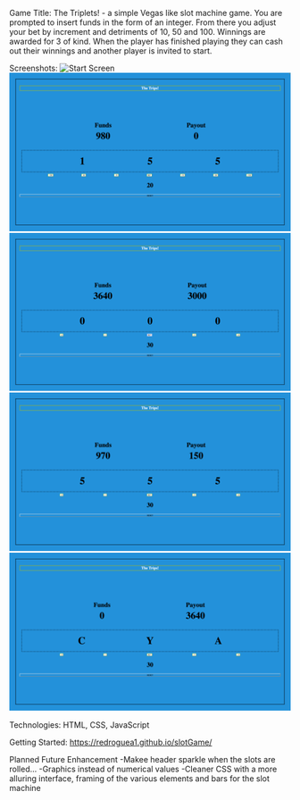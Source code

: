 Game Title: 
    The Triplets! - a simple Vegas like slot machine game.  You are prompted to insert funds in the form of an integer. From there you adjust your bet by increment and detriments of 10, 50 and 100. Winnings are awarded for 3 of kind. When the player has finished playing they can cash out their winnings and another player is invited to start. 

Screenshots: 
    ![Start Screen](imgs/Start)
    ![Betting](imgs/Bet.png)
    ![Win1](imgs/Win000.png)
    ![Win2](imgs/Win555.png)
    ![Reset](imgs/Endgame_Reset.png)

Technologies:
    HTML, CSS, JavaScript

Getting Started:
    https://redroguea1.github.io/slotGame/


Planned Future Enhancement
    -Makee header sparkle when the slots are rolled... 
    -Graphics instead of numerical values
    -Cleaner CSS with a more alluring interface, framing of the various elements and bars for the slot machine
